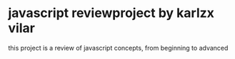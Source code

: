 # javascript reviewproject by karlzx vilar
this project is a review of javascript concepts, from beginning to advanced

